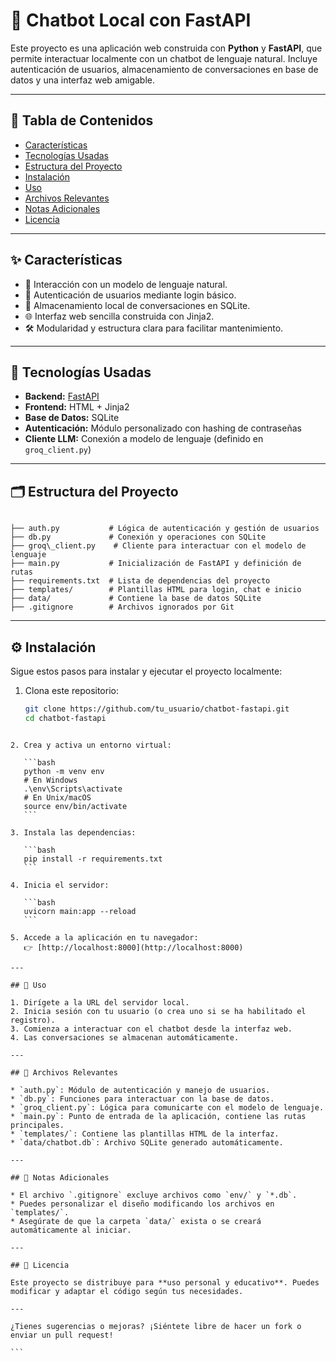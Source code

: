 # 🤖 Chatbot Local con FastAPI

Este proyecto es una aplicación web construida con **Python** y **FastAPI**, que permite interactuar localmente con un chatbot de lenguaje natural. Incluye autenticación de usuarios, almacenamiento de conversaciones en base de datos y una interfaz web amigable.

---

## 🧭 Tabla de Contenidos

- [Características](#características)
- [Tecnologías Usadas](#tecnologías-usadas)
- [Estructura del Proyecto](#estructura-del-proyecto)
- [Instalación](#instalación)
- [Uso](#uso)
- [Archivos Relevantes](#archivos-relevantes)
- [Notas Adicionales](#notas-adicionales)
- [Licencia](#licencia)

---

## ✨ Características

- 💬 Interacción con un modelo de lenguaje natural.
- 🔐 Autenticación de usuarios mediante login básico.
- 💾 Almacenamiento local de conversaciones en SQLite.
- 🌐 Interfaz web sencilla construida con Jinja2.
- 🛠️ Modularidad y estructura clara para facilitar mantenimiento.

---

## 🧰 Tecnologías Usadas

- **Backend:** [FastAPI](https://fastapi.tiangolo.com/)
- **Frontend:** HTML + Jinja2
- **Base de Datos:** SQLite
- **Autenticación:** Módulo personalizado con hashing de contraseñas
- **Cliente LLM:** Conexión a modelo de lenguaje (definido en `groq_client.py`)

---

## 🗂️ Estructura del Proyecto

```

├── auth.py           # Lógica de autenticación y gestión de usuarios
├── db.py             # Conexión y operaciones con SQLite
├── groq\_client.py    # Cliente para interactuar con el modelo de lenguaje
├── main.py           # Inicialización de FastAPI y definición de rutas
├── requirements.txt  # Lista de dependencias del proyecto
├── templates/        # Plantillas HTML para login, chat e inicio
├── data/             # Contiene la base de datos SQLite
├── .gitignore        # Archivos ignorados por Git

````

---

## ⚙️ Instalación

Sigue estos pasos para instalar y ejecutar el proyecto localmente:

1. Clona este repositorio:
   ```bash
   git clone https://github.com/tu_usuario/chatbot-fastapi.git
   cd chatbot-fastapi
````

2. Crea y activa un entorno virtual:

   ```bash
   python -m venv env
   # En Windows
   .\env\Scripts\activate
   # En Unix/macOS
   source env/bin/activate
   ```

3. Instala las dependencias:

   ```bash
   pip install -r requirements.txt
   ```

4. Inicia el servidor:

   ```bash
   uvicorn main:app --reload
   ```

5. Accede a la aplicación en tu navegador:
   👉 [http://localhost:8000](http://localhost:8000)

---

## 🚀 Uso

1. Dirígete a la URL del servidor local.
2. Inicia sesión con tu usuario (o crea uno si se ha habilitado el registro).
3. Comienza a interactuar con el chatbot desde la interfaz web.
4. Las conversaciones se almacenan automáticamente.

---

## 📁 Archivos Relevantes

* `auth.py`: Módulo de autenticación y manejo de usuarios.
* `db.py`: Funciones para interactuar con la base de datos.
* `groq_client.py`: Lógica para comunicarte con el modelo de lenguaje.
* `main.py`: Punto de entrada de la aplicación, contiene las rutas principales.
* `templates/`: Contiene las plantillas HTML de la interfaz.
* `data/chatbot.db`: Archivo SQLite generado automáticamente.

---

## 📝 Notas Adicionales

* El archivo `.gitignore` excluye archivos como `env/` y `*.db`.
* Puedes personalizar el diseño modificando los archivos en `templates/`.
* Asegúrate de que la carpeta `data/` exista o se creará automáticamente al iniciar.

---

## 📄 Licencia

Este proyecto se distribuye para **uso personal y educativo**. Puedes modificar y adaptar el código según tus necesidades.

---

¿Tienes sugerencias o mejoras? ¡Siéntete libre de hacer un fork o enviar un pull request!

```
